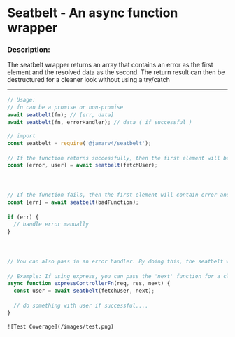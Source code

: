 # Seatbelt - An async function wrapper

### Description:

The seatbelt wrapper returns an array that contains an error as the first element and the resolved data as the second. The return result can then be destructured for a cleaner look without using a try/catch

---


```javascript
// Usage:
// fn can be a promise or non-promise
await seatbelt(fn); // [err, data]
await seatbelt(fn, errorHandler); // data ( if successful )
```

```javascript
// import
const seatbelt = require('@jamarv4/seatbelt');

// If the function returns successfully, then the first element will be null (error), and the second element will contain the data. -> [null, {user}]
const [error, user] = await seatbelt(fetchUser);



// If the function fails, then the first element will contain error and second will be null -> [Error:..., null]
const [err] = await seatbelt(badFunction);

if (err) {
  // handle error manually
}



// You can also pass in an error handler. By doing this, the seatbelt will not return an array. Instead the resolved value is returned and if an exception occurs then the error handler will be called.

// Example: If using express, you can pass the 'next' function for a clean exection flow
async function expressControllerFn(req, res, next) {
  const user = await seatbelt(fetchUser, next);

  // do something with user if successful....
}

```

 	![Test Coverage](/images/test.png)
